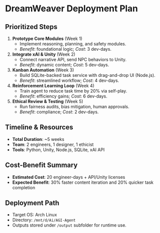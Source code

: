 # DreamWeaver Deployment Plan

## Prioritized Steps
1. **Prototype Core Modules** (Week 1)
   - Implement reasoning, planning, and safety modules.
   - *Benefit*: foundational logic; *Cost*: 3 dev-days.
2. **Integrate xAI & Unity** (Week 2)
   - Connect narrative API, send NPC behaviors to Unity.
   - *Benefit*: dynamic content; *Cost*: 5 dev-days.
3. **Kanban Automation** (Week 3)
   - Build SQLite-backed task service with drag-and-drop UI (Node.js).
   - *Benefit*: streamlined workflow; *Cost*: 4 dev-days.
4. **Reinforcement Learning Loop** (Week 4)
   - Train agent to reduce task time by 20% via self-play.
   - *Benefit*: efficiency gains; *Cost*: 6 dev-days.
5. **Ethical Review & Testing** (Week 5)
   - Run fairness audits, bias mitigation, human approvals.
   - *Benefit*: compliance; *Cost*: 2 dev-days.

## Timeline & Resources
- **Total Duration**: ~5 weeks
- **Team**: 2 engineers, 1 designer, 1 ethicist
- **Tools**: Python, Unity, Node.js, SQLite, xAI API

## Cost-Benefit Summary
- **Estimated Cost**: 20 engineer-days + API/Unity licenses
- **Expected Benefit**: 30% faster content iteration and 20% quicker task completion

## Deployment Path
- Target OS: Arch Linux
- Directory: `/mnt/d/Ai/AGI-Agent`
- Outputs stored under `/output` subfolder for runtime use.
